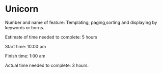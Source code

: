 # Unicorn

Number and name of feature: Templating, paging,sorting and displaying by keywords or horns.

Estimate of time needed to complete: 5 hours

Start time: 10:00 pm

Finish time: 1:00 am

Actual time needed to complete: 3 hours.
